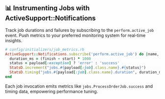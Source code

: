 ## 📊 Instrumenting Jobs with ActiveSupport::Notifications

Track job durations and failures by subscribing to the `perform.active_job` event. Push metrics to your preferred monitoring system for real‑time insights.

```ruby
# config/initializers/job_metrics.rb
ActiveSupport::Notifications.subscribe('perform.active_job') do |name, start, finish, id, payload|
  duration_ms = (finish - start) * 1000
  status = payload[:exception] ? 'error' : 'success'
  StatsD.increment("jobs.#{payload[:job].class.name}.#{status}")
  StatsD.timing("jobs.#{payload[:job].class.name}.duration", duration_ms)
end
```

Each job invocation emits metrics like `jobs.ProcessOrderJob.success` and timing data, empowering performance tuning.